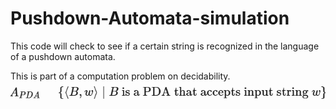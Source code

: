 # Pushdown-Automata-simulation
This code will check to see if a certain string is recognized in the language of a pushdown automata.

This is part of a computation problem on decidability.
![Image](Images/Screenshot%202024-12-10%20155719.png)

